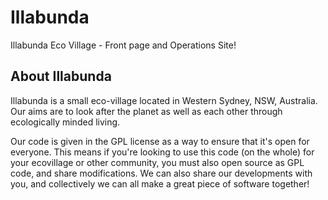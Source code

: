 # Illabunda
Illabunda Eco Village - Front page and Operations Site! 


## About Illabunda

Illabunda is a small eco-village located in Western Sydney, NSW, Australia. Our aims are to look after the planet as well as each other through ecologically minded living. 

<!--
This is the operations site that works behind the scenes to give you <https://illabundavillage.com.au/>. We hope you not only enjoy the site but also learn quite a bit about us.
-->

Our code is given in the GPL license as a way to ensure that it's open for everyone. This means if you're looking to use this code (on the whole) for your ecovillage or other community, you must also open source as GPL code, and share modifications. We can also share our developments with you, and collectively we can all make a great piece of software together!


